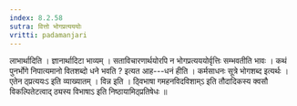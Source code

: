 ```yaml
---
index: 8.2.58
sutra: वित्तो भोगप्रत्यययोः
vritti: padamanjari
---
```


 लाभार्थादिति । ज्ञानार्थादिटा भाव्यम् । सताविचारणार्थयोरपि न भोगप्रत्यययोर्वृत्तिः सम्भवतीति भावः । कथं पुनर्भोगे निपात्यमानो वितशब्दो धने भवति ? इत्यत आह---धनं हीति । कर्मसाधनः सूत्रे भोगशब्द इत्यर्थः । एतेन ठ्प्रत्ययःऽ इति व्याख्यातम् । विन्न इति । ठ्विभाषा गमहनविदविशाम्ऽ इति तौदादिकस्य क्वसौ विकल्पितेटत्वाद् ठ्यस्य विभाषाऽ इति निष्ठायामिठ्प्रतिषेधः ॥